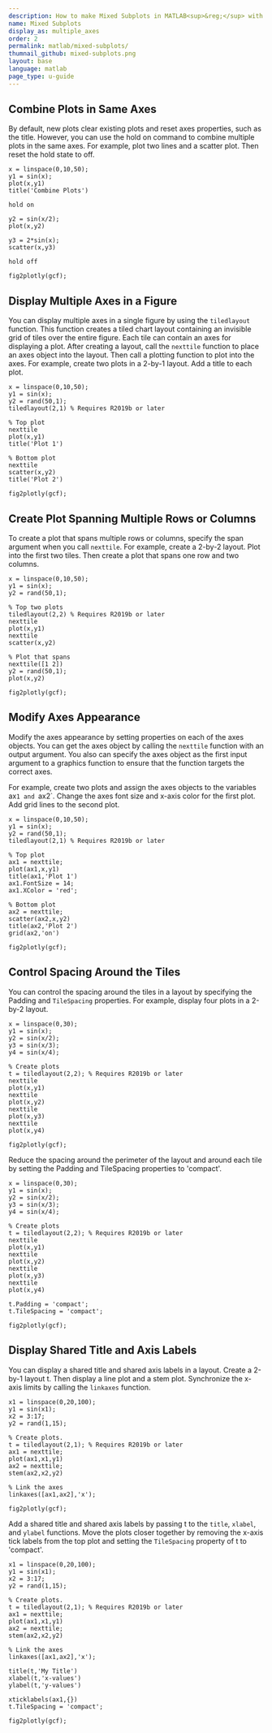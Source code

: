 ```yaml
---
description: How to make Mixed Subplots in MATLAB<sup>&reg;</sup> with Plotly.
name: Mixed Subplots
display_as: multiple_axes
order: 2
permalink: matlab/mixed-subplots/
thumnail_github: mixed-subplots.png
layout: base
language: matlab
page_type: u-guide
---
```



## Combine Plots in Same Axes

By default, new plots clear existing plots and reset axes properties, such as the title. However, you can use the hold on command to combine multiple plots in the same axes. For example, plot two lines and a scatter plot. Then reset the hold state to off.

```{matlab}
x = linspace(0,10,50);
y1 = sin(x);
plot(x,y1)
title('Combine Plots')

hold on

y2 = sin(x/2);
plot(x,y2)

y3 = 2*sin(x);
scatter(x,y3) 

hold off

fig2plotly(gcf);
```

<!--------------------- EXAMPLE BREAK ------------------------->

## Display Multiple Axes in a Figure

You can display multiple axes in a single figure by using the `tiledlayout` function. This function creates a tiled chart layout containing an invisible grid of tiles over the entire figure. Each tile can contain an axes for displaying a plot. After creating a layout, call the `nexttile` function to place an axes object into the layout. Then call a plotting function to plot into the axes. For example, create two plots in a 2-by-1 layout. Add a title to each plot.

```{matlab}
x = linspace(0,10,50);
y1 = sin(x);
y2 = rand(50,1);
tiledlayout(2,1) % Requires R2019b or later

% Top plot
nexttile
plot(x,y1)
title('Plot 1')

% Bottom plot
nexttile
scatter(x,y2)
title('Plot 2')

fig2plotly(gcf);
```

<!--------------------- EXAMPLE BREAK ------------------------->

## Create Plot Spanning Multiple Rows or Columns

To create a plot that spans multiple rows or columns, specify the span argument when you call `nexttile`. For example, create a 2-by-2 layout. Plot into the first two tiles. Then create a plot that spans one row and two columns.

```{matlab}
x = linspace(0,10,50);
y1 = sin(x);
y2 = rand(50,1);

% Top two plots
tiledlayout(2,2) % Requires R2019b or later
nexttile
plot(x,y1)
nexttile
scatter(x,y2)

% Plot that spans
nexttile([1 2])
y2 = rand(50,1);
plot(x,y2)

fig2plotly(gcf);
```

<!--------------------- EXAMPLE BREAK ------------------------->

## Modify Axes Appearance

Modify the axes appearance by setting properties on each of the axes objects. You can get the axes object by calling the `nexttile` function with an output argument. You also can specify the axes object as the first input argument to a graphics function to ensure that the function targets the correct axes.

For example, create two plots and assign the axes objects to the variables ax`1 and `ax2`. Change the axes font size and x-axis color for the first plot. Add grid lines to the second plot.

```{matlab}
x = linspace(0,10,50);
y1 = sin(x);
y2 = rand(50,1);
tiledlayout(2,1) % Requires R2019b or later

% Top plot
ax1 = nexttile;
plot(ax1,x,y1)
title(ax1,'Plot 1')
ax1.FontSize = 14;
ax1.XColor = 'red';

% Bottom plot
ax2 = nexttile;
scatter(ax2,x,y2)
title(ax2,'Plot 2')
grid(ax2,'on')

fig2plotly(gcf);
```

<!--------------------- EXAMPLE BREAK ------------------------->

## Control Spacing Around the Tiles

You can control the spacing around the tiles in a layout by specifying the Padding and `TileSpacing` properties. For example, display four plots in a 2-by-2 layout.

```{matlab}
x = linspace(0,30);
y1 = sin(x);
y2 = sin(x/2);
y3 = sin(x/3);
y4 = sin(x/4);

% Create plots
t = tiledlayout(2,2); % Requires R2019b or later
nexttile
plot(x,y1)
nexttile
plot(x,y2)
nexttile
plot(x,y3)
nexttile
plot(x,y4)

fig2plotly(gcf);
```

Reduce the spacing around the perimeter of the layout and around each tile by setting the Padding and TileSpacing properties to 'compact'.

```{matlab}
x = linspace(0,30);
y1 = sin(x);
y2 = sin(x/2);
y3 = sin(x/3);
y4 = sin(x/4);

% Create plots
t = tiledlayout(2,2); % Requires R2019b or later
nexttile
plot(x,y1)
nexttile
plot(x,y2)
nexttile
plot(x,y3)
nexttile
plot(x,y4)

t.Padding = 'compact';
t.TileSpacing = 'compact';

fig2plotly(gcf);
```

<!--------------------- EXAMPLE BREAK ------------------------->

## Display Shared Title and Axis Labels

You can display a shared title and shared axis labels in a layout. Create a 2-by-1 layout t. Then display a line plot and a stem plot. Synchronize the x-axis limits by calling the `linkaxes` function.

```{matlab}
x1 = linspace(0,20,100);
y1 = sin(x1);
x2 = 3:17;
y2 = rand(1,15);

% Create plots.
t = tiledlayout(2,1); % Requires R2019b or later
ax1 = nexttile;
plot(ax1,x1,y1)
ax2 = nexttile;
stem(ax2,x2,y2)

% Link the axes
linkaxes([ax1,ax2],'x');

fig2plotly(gcf);
```

Add a shared title and shared axis labels by passing t to the `title`, `xlabel`, and `ylabel` functions. Move the plots closer together by removing the x-axis tick labels from the top plot and setting the `TileSpacing` property of t to 'compact'.

```{matlab}
x1 = linspace(0,20,100);
y1 = sin(x1);
x2 = 3:17;
y2 = rand(1,15);

% Create plots.
t = tiledlayout(2,1); % Requires R2019b or later
ax1 = nexttile;
plot(ax1,x1,y1)
ax2 = nexttile;
stem(ax2,x2,y2)

% Link the axes
linkaxes([ax1,ax2],'x');

title(t,'My Title')
xlabel(t,'x-values')
ylabel(t,'y-values')

xticklabels(ax1,{})
t.TileSpacing = 'compact';

fig2plotly(gcf);
```

<!--------------------- EXAMPLE BREAK ------------------------->
